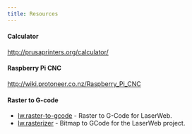 ```yaml
---
title: Resources
---
```


#### Calculator

http://prusaprinters.org/calculator/

#### Raspberry Pi CNC

http://wiki.protoneer.co.nz/Raspberry_Pi_CNC

#### Raster to G-code

* [lw.raster-to-gcode](https://github.com/lautr3k/lw.raster-to-gcode) - Raster to G-Code for LaserWeb.
* [lw.rasterizer](https://github.com/lautr3k/lw.rasterizer) - Bitmap to GCode for the LaserWeb project.
